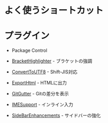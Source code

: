 # よく使うショートカット

# プラグイン
* Package Control

* [BracketHighlighter](https://packagecontrol.io/packages/BracketHighlighter) - ブラケットの強調

* [ConvertToUTF8](https://packagecontrol.io/packages/ConvertToUTF8) - Shift-JIS対応

* [Export​Html](https://packagecontrol.io/packages/ExportHtml) - HTMLに出力

* [Git​Gutter](https://packagecontrol.io/packages/GitGutter) - Gitの差分を表示

* [IMESupport](https://packagecontrol.io/packages/IMESupport) - インライン入力

* [Side​Bar​Enhancements](https://packagecontrol.io/packages/SideBarEnhancements) - サイドバーの強化
